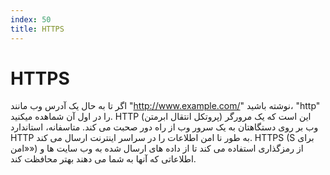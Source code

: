 ```yaml
---
index: 50
title: HTTPS
---
```

# HTTPS

اگر تا به حال یک آدرس وب مانند "http://www.example.com/" نوشته باشید، "http" را در اول آن شماهده میکنید. HTTP (پروتکل انتقال ابرمتن) این است که یک مرورگر وب بر روی دستگاهتان به یک سرور وب از راه دور صحبت می کند. متاسفانه، استاندارد HTTP به طور نا امن اطلاعات را در سراسر اینترنت ارسال می کند. HTTPS (S برای «امن») از رمزگذاری استفاده می کند تا از داده های ارسال شده به وب سایت ها و اطلاعاتی که آنها به شما می دهند بهتر محافظت کند.